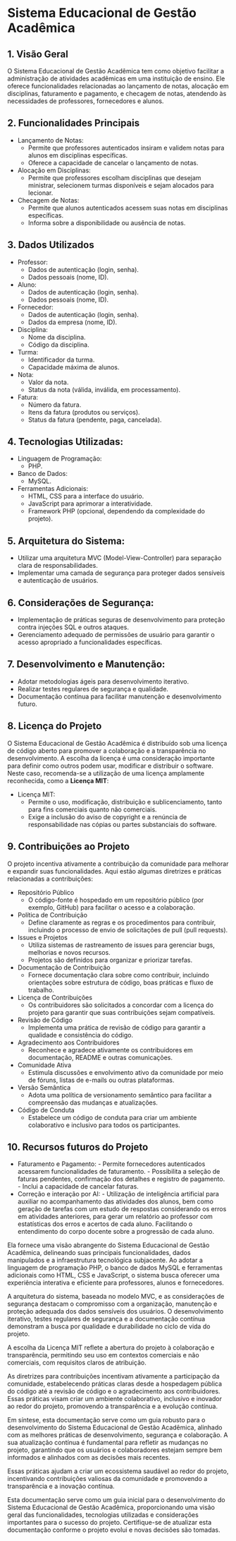 # Sistema Educacional de Gestão Acadêmica

## 1. Visão Geral
O Sistema Educacional de Gestão Acadêmica tem como objetivo facilitar a administração de atividades acadêmicas em uma instituição de ensino. Ele oferece funcionalidades relacionadas ao lançamento de notas, alocação em disciplinas, faturamento e pagamento, e checagem de notas, atendendo às necessidades de professores, fornecedores e alunos.
## 2. Funcionalidades Principais
* Lançamento de Notas:
  - Permite que professores autenticados insiram e validem notas para alunos em disciplinas específicas.
  - Oferece a capacidade de cancelar o lançamento de notas.
* Alocação em Disciplinas:
  - Permite que professores escolham disciplinas que desejam ministrar, selecionem turmas disponíveis e sejam alocados para lecionar.
* Checagem de Notas:
  - Permite que alunos autenticados acessem suas notas em disciplinas específicas.
  - Informa sobre a disponibilidade ou ausência de notas.
 ## 3. Dados Utilizados 
 * Professor:
   - Dados de autenticação (login, senha).
   - Dados pessoais (nome, ID).
 * Aluno:
   - Dados de autenticação (login, senha).
   - Dados pessoais (nome, ID).
 * Fornecedor:
   - Dados de autenticação (login, senha).
   - Dados da empresa (nome, ID).
 * Disciplina:
   - Nome da disciplina.
   - Código da disciplina.
 * Turma:
   - Identificador da turma.
   - Capacidade máxima de alunos.
 * Nota:
   - Valor da nota.
   - Status da nota (válida, inválida, em processamento).
 * Fatura:
   - Número da fatura.
   - Itens da fatura (produtos ou serviços).
   - Status da fatura (pendente, paga, cancelada).
## 4. Tecnologias Utilizadas:
  * Linguagem de Programação:
    - PHP.
  * Banco de Dados:
    - MySQL.
  * Ferramentas Adicionais:
    - HTML, CSS para a interface do usuário.
    - JavaScript para aprimorar a interatividade.
    - Framework PHP (opcional, dependendo da complexidade do projeto).
## 5. Arquitetura do Sistema:
   * Utilizar uma arquitetura MVC (Model-View-Controller) para separação clara de responsabilidades.
   * Implementar uma camada de segurança para proteger dados sensíveis e autenticação de usuários.
## 6. Considerações de Segurança:
   * Implementação de práticas seguras de desenvolvimento para proteção contra injeções SQL e outros ataques.
   * Gerenciamento adequado de permissões de usuário para garantir o acesso apropriado a funcionalidades específicas.
## 7. Desenvolvimento e Manutenção:
   * Adotar metodologias ágeis para desenvolvimento iterativo.
   * Realizar testes regulares de segurança e qualidade.
   * Documentação contínua para facilitar manutenção e desenvolvimento futuro.
## 8. Licença do Projeto
O Sistema Educacional de Gestão Acadêmica é distribuído sob uma licença de código aberto para promover a colaboração e a transparência no desenvolvimento. A escolha da licença é uma consideração importante para definir como outros podem usar, modificar e distribuir o software. Neste caso, recomenda-se a utilização de uma licença amplamente reconhecida, como a **Licença MIT**: 
   * Licença MIT:
     - Permite o uso, modificação, distribuição e sublicenciamento, tanto para fins comerciais quanto não comerciais.
     - Exige a inclusão do aviso de copyright e a renúncia de responsabilidade nas cópias ou partes substanciais do software.
## 9. Contribuições ao Projeto
O projeto incentiva ativamente a contribuição da comunidade para melhorar e expandir suas funcionalidades. Aqui estão algumas diretrizes e práticas relacionadas a contribuições:
   * Repositório Público
     - O código-fonte é hospedado em um repositório público (por exemplo, GitHub) para facilitar o acesso e a colaboração.
   * Política de Contribuição
      - Define claramente as regras e os procedimentos para contribuir, incluindo o processo de envio de solicitações de pull (pull requests).
   * Issues e Projetos
      - Utiliza sistemas de rastreamento de issues para gerenciar bugs, melhorias e novos recursos.
      - Projetos são definidos para organizar e priorizar tarefas.
   * Documentação de Contribuição
      - Fornece documentação clara sobre como contribuir, incluindo orientações sobre estrutura de código, boas práticas e fluxo de trabalho.
   * Licença de Contribuições
      - Os contribuidores são solicitados a concordar com a licença do projeto para garantir que suas contribuições sejam compatíveis.
   * Revisão de Código
      - Implementa uma prática de revisão de código para garantir a qualidade e consistência do código.
   * Agradecimento aos Contribuidores
      - Reconhece e agradece ativamente os contribuidores em documentação, README e outras comunicações.
   * Comunidade Ativa
      - Estimula discussões e envolvimento ativo da comunidade por meio de fóruns, listas de e-mails ou outras plataformas.
   * Versão Semântica
      - Adota uma política de versionamento semântico para facilitar a compreensão das mudanças e atualizações.
   * Código de Conduta
      - Estabelece um código de conduta para criar um ambiente colaborativo e inclusivo para todos os participantes.

## 10. Recursos futuros do Projeto
  * Faturamento e Pagamento:
        - Permite fornecedores autenticados acessarem funcionalidades de faturamento.
        - Possibilita a seleção de faturas pendentes, confirmação dos detalhes e registro de pagamento.
        - Inclui a capacidade de cancelar faturas.
  * Correção e interação por AI:
        - Utilização de inteligência artificial para auxiliar no acompanhamento das atividades
        dos alunos, bem como geração de tarefas com um estudo de respostas considerando os erros
        em atividades anteriores, para gerar um relatório ao professor com estatísticas dos erros
        e acertos de cada aluno. Facilitando o entendimento do corpo docente sobre a progressão de
        cada aluno.



Ela fornece uma visão abrangente do Sistema Educacional de Gestão Acadêmica, delineando suas principais funcionalidades, dados manipulados e a infraestrutura tecnológica subjacente. Ao adotar a linguagem de programação PHP, o banco de dados MySQL e ferramentas adicionais como HTML, CSS e JavaScript, o sistema busca oferecer uma experiência interativa e eficiente para professores, alunos e fornecedores.

A arquitetura do sistema, baseada no modelo MVC, e as considerações de segurança destacam o compromisso com a organização, manutenção e proteção adequada dos dados sensíveis dos usuários. O desenvolvimento iterativo, testes regulares de segurança e a documentação contínua demonstram a busca por qualidade e durabilidade no ciclo de vida do projeto.

A escolha da Licença MIT reflete a abertura do projeto à colaboração e transparência, permitindo seu uso em contextos comerciais e não comerciais, com requisitos claros de atribuição.

As diretrizes para contribuições incentivam ativamente a participação da comunidade, estabelecendo práticas claras desde a hospedagem pública do código até a revisão de código e o agradecimento aos contribuidores. Essas práticas visam criar um ambiente colaborativo, inclusivo e inovador ao redor do projeto, promovendo a transparência e a evolução contínua.

Em síntese, esta documentação serve como um guia robusto para o desenvolvimento do Sistema Educacional de Gestão Acadêmica, alinhado com as melhores práticas de desenvolvimento, segurança e colaboração. A sua atualização contínua é fundamental para refletir as mudanças no projeto, garantindo que os usuários e colaboradores estejam sempre bem informados e alinhados com as decisões mais recentes.

Essas práticas ajudam a criar um ecossistema saudável ao redor do projeto, incentivando contribuições valiosas da comunidade e promovendo a transparência e a inovação contínua.

Esta documentação serve como um guia inicial para o desenvolvimento do Sistema Educacional de Gestão Acadêmica, proporcionando uma visão geral das funcionalidades, tecnologias utilizadas e considerações importantes para o sucesso do projeto. Certifique-se de atualizar esta documentação conforme o projeto evolui e novas decisões são tomadas.